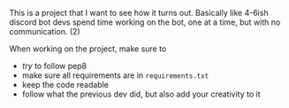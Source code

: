 This is a project that I want to see how it turns out. Basically like 4-6ish discord bot devs spend time working on the bot, one at a time, but with no communication. (2)

When working on the project, make sure to

- _try_ to follow pep8
- make sure all requirements are in `requirements.txt`
- keep the code readable
- follow what the previous dev did, but also add your creativity to it
